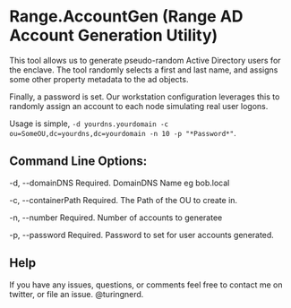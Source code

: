 ﻿# Range.AccountGen (Range AD Account Generation Utility)

This tool allows us to generate pseudo-random Active Directory users for the enclave. The tool randomly selects a first and last name, and assigns some other property metadata to the ad objects.

Finally, a password is set. Our workstation configuration leverages this to randomly assign an account to each node simulating real user logons.

Usage is simple, `-d yourdns.yourdomain -c ou=SomeOU,dc=yourdns,dc=yourdomain -n 10 -p "*Password*"`.

Command Line Options:
---
  -d, --domainDNS        Required. DomainDNS Name eg bob.local

  -c, --containerPath    Required. The Path of the OU to create in.

  -n, --number           Required. Number of accounts to generatee

  -p, --password         Required. Password to set for user accounts generated.

Help
----
If you have any issues, questions, or comments feel free to contact me on twitter, or file an issue. @turingnerd.



